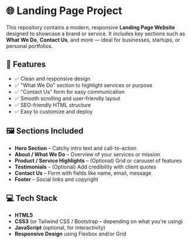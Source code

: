# 🌐 Landing Page Project

This repository contains a modern, responsive **Landing Page Website** designed to showcase a brand or service. It includes key sections such as **What We Do**, **Contact Us**, and more — ideal for businesses, startups, or personal portfolios.

## 🚀 Features

- ✅ Clean and responsive design
- ✅ "What We Do" section to highlight services or purpose
- ✅ "Contact Us" form for easy communication
- ✅ Smooth scrolling and user-friendly layout
- ✅ SEO-friendly HTML structure
- ✅ Easy to customize and deploy

## 🖼️ Sections Included

- **Hero Section** – Catchy intro text and call-to-action
- **About / What We Do** – Overview of your services or mission
- **Product / Service Highlights** – (Optional) Grid or carousel of features
- **Testimonials** – (Optional) Add credibility with client quotes
- **Contact Us** – Form with fields like name, email, message
- **Footer** – Social links and copyright

## 💻 Tech Stack

- **HTML5**
- **CSS3** (or Tailwind CSS / Bootstrap – depending on what you're using)
- **JavaScript** (optional, for interactivity)
- **Responsive Design** using Flexbox and/or Grid



